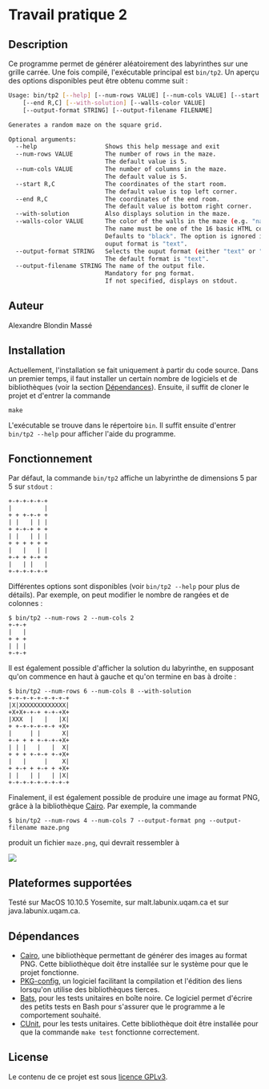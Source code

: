 # Travail pratique 2

## Description

Ce programme permet de générer aléatoirement des labyrinthes sur une grille
carrée. Une fois compilé, l'exécutable principal est ``bin/tp2``. Un aperçu des
options disponibles peut être obtenu comme suit :

~~~sh
Usage: bin/tp2 [--help] [--num-rows VALUE] [--num-cols VALUE] [--start R,C]
    [--end R,C] [--with-solution] [--walls-color VALUE]
    [--output-format STRING] [--output-filename FILENAME]

Generates a random maze on the square grid.

Optional arguments:
  --help                   Shows this help message and exit
  --num-rows VALUE         The number of rows in the maze.
                           The default value is 5.
  --num-cols VALUE         The number of columns in the maze.
                           The default value is 5.
  --start R,C              The coordinates of the start room.
                           The default value is top left corner.
  --end R,C                The coordinates of the end room.
                           The default value is bottom right corner.
  --with-solution          Also displays solution in the maze.
  --walls-color VALUE      The color of the walls in the maze (e.g. "navy").
                           The name must be one of the 16 basic HTML colors.
                           Defaults to "black". The option is ignored if the
                           ouput format is "text".
  --output-format STRING   Selects the ouput format (either "text" or "png").
                           The default format is "text".
  --output-filename STRING The name of the output file.
                           Mandatory for png format.
                           If not specified, displays on stdout.
~~~

## Auteur

Alexandre Blondin Massé

## Installation

Actuellement, l'installation se fait uniquement à partir du code source. Dans
un premier temps, il faut installer un certain nombre de logiciels et de
bibliothèques (voir la section [Dépendances](#dependances)). Ensuite, il suffit
de cloner le projet et d'entrer la commande

~~~
make
~~~

L'exécutable se trouve dans le répertoire `bin`. Il suffit ensuite d'entrer
`bin/tp2 --help` pour afficher l'aide du programme.

## Fonctionnement

Par défaut, la commande `bin/tp2` affiche un labyrinthe de dimensions 5 par 5
sur `stdout` :

~~~
+-+-+-+-+-+
|         |
+ + +-+-+ +
| |   | | |
+ +-+-+ + +
| |   | | |
+ + + + + +
|   |   | |
+-+ + +-+ +
|   | |   |
+-+-+-+-+-+
~~~

Différentes options sont disponibles (voir `bin/tp2 --help` pour plus de
détails). Par exemple, on peut modifier le nombre de rangées et de colonnes :

~~~
$ bin/tp2 --num-rows 2 --num-cols 2
+-+-+
|   |
+ + +
| | |
+-+-+
~~~

Il est également possible d'afficher la solution du labyrinthe, en supposant
qu'on commence en haut à gauche et qu'on termine en bas à droite :

~~~
$ bin/tp2 --num-rows 6 --num-cols 8 --with-solution
+-+-+-+-+-+-+-+-+
|X|XXXXXXXXXXXXX|
+X+X+-+-+ +-+-+X+
|XXX  |   |   |X|
+ +-+-+-+-+-+ +X+
|     | |      X|
+-+ + + +-+-+-+X+
| | |   |   |  X|
+ + + +-+-+ +-+X+
|   |     |    X|
+ +-+ + +-+ + +X+
| |   | |   | |X|
+-+-+-+-+-+-+-+-+
~~~

Finalement, il est également possible de produire une image au format PNG,
grâce à la bibliothèque [Cairo](http://cairo.org/). Par exemple, la commande

~~~
$ bin/tp2 --num-rows 4 --num-cols 7 --output-format png --output-filename maze.png
~~~

produit un fichier `maze.png`, qui devrait ressembler à

![](images/maze.png)

## Plateformes supportées

Testé sur MacOS 10.10.5 Yosemite, sur malt.labunix.uqam.ca et sur
java.labunix.uqam.ca.

## Dépendances

- [Cairo](http://cairographics.org/), une bibliothèque permettant de générer des images
  au format PNG. Cette bibliothèque doit être installée sur le système pour que
  le projet fonctionne.
- [PKG-config](https://www.freedesktop.org/wiki/Software/pkg-config/), un
  logiciel facilitant la compilation et l'édition des liens lorsqu'on utilise
  des bibliothèques tierces.
- [Bats](https://github.com/sstephenson/bats), pour les tests unitaires en
  boîte noire. Ce logiciel permet d'écrire des petits tests en Bash pour
  s'assurer que le programme a le comportement souhaité.
- [CUnit](http://cunit.sourceforge.net/), pour les tests unitaires. Cette
  bibliothèque doit être installée pour que la commande `make test` fonctionne
  correctement.

## License

Le contenu de ce projet est sous [licence GPLv3](https://www.gnu.org/licenses/gpl-3.0.en.html).
